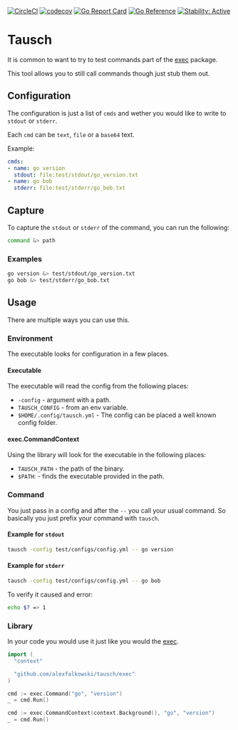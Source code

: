 [![CircleCI](https://circleci.com/gh/alexfalkowski/tausch.svg?style=shield)](https://circleci.com/gh/alexfalkowski/tausch)
[![codecov](https://codecov.io/gh/alexfalkowski/tausch/graph/badge.svg?token=AGP01JOTM0)](https://codecov.io/gh/alexfalkowski/tausch)
[![Go Report Card](https://goreportcard.com/badge/github.com/alexfalkowski/tausch)](https://goreportcard.com/report/github.com/alexfalkowski/tausch)
[![Go Reference](https://pkg.go.dev/badge/github.com/alexfalkowski/tausch.svg)](https://pkg.go.dev/github.com/alexfalkowski/tausch)
[![Stability: Active](https://masterminds.github.io/stability/active.svg)](https://masterminds.github.io/stability/active.html)

# Tausch

It is common to want to try to test commands part of the [exec](https://pkg.go.dev/os/exec) package.

This tool allows you to still call commands though just stub them out.

## Configuration

The configuration is just a list of `cmds` and wether you would like to write to `stdout` or `stderr`.

Each `cmd` can be `text`, `file` or a `base64` text.

Example:

```yaml
cmds:
- name: go version
  stdout: file:test/stdout/go_version.txt
- name: go bob
  stderr: file:test/stderr/go_bob.txt
```

## Capture

To capture the `stdout` or `stderr` of the command, you can run the following:

```bash
command &> path
```

### Examples

```bash
go version &> test/stdout/go_version.txt
go bob &> test/stderr/go_bob.txt
```

## Usage

There are multiple ways you can use this.

### Environment

The executable looks for configuration in a few places.

#### Executable

The executable will read the config from the following places:

- `-config` - argument with a path.
- `TAUSCH_CONFIG` - from an env variable.
- `$HOME/.config/tausch.yml` - The config can be placed a well known config folder.

#### exec.CommandContext

Using the library will look for the executable in the following places:

- `TAUSCH_PATH` - the path of the binary.
- `$PATH`: - finds the executable provided in the path.

### Command

You just pass in a config and after the `--` you call your usual command. So basically you just prefix your command with `tausch`.

#### Example for `stdout`

```bash
tausch -config test/configs/config.yml -- go version
```

#### Example for `stderr`

```bash
tausch -config test/configs/config.yml -- go bob
```

To verify it caused and error:

```bash
echo $? => 1
```

### Library

In your code you would use it just like you would the [exec](https://pkg.go.dev/os/exec).

```go
import (
  "context"

  "github.com/alexfalkowski/tausch/exec"
)

cmd := exec.Command("go", "version")
_ = cmd.Run()

cmd := exec.CommandContext(context.Background(), "go", "version")
_ = cmd.Run()
```
